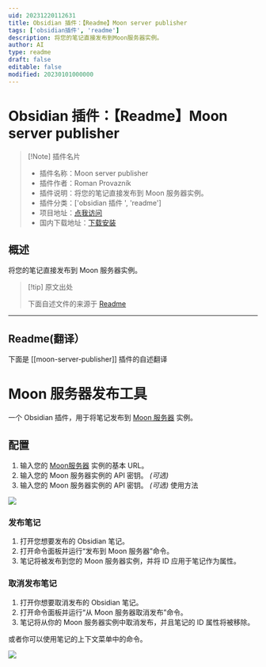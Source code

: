 ```yaml
---
uid: 20231220112631
title: Obsidian 插件：【Readme】Moon server publisher
tags: ['obsidian插件', 'readme']
description: 将您的笔记直接发布到Moon服务器实例。
author: AI
type: readme
draft: false
editable: false
modified: 20230101000000
---
```


# Obsidian 插件：【Readme】Moon server publisher

> [!Note] 插件名片
> - 插件名称：Moon server publisher
> - 插件作者：Roman Provazník
> - 插件说明：将您的笔记直接发布到 Moon 服务器实例。
> - 插件分类：['obsidian 插件 ', 'readme']
> - 项目地址：[点我访问](https://github.com/Dzoukr/MoonServerObsidianPlugin)
> - 国内下载地址：[下载安装](https://pkmer.cn/products/plugin/pluginMarket/?moon-server-publisher)

## 概述

将您的笔记直接发布到 Moon 服务器实例。

> [!tip] 原文出处
>
>下面自述文件的来源于 [Readme](https://ghproxy.net/https://raw.githubusercontent.com/Dzoukr/MoonServerObsidianPlugin/master/README.md)

---

## Readme(翻译）

下面是 [[moon-server-publisher]] 插件的自述翻译

# Moon 服务器发布工具

一个 Obsidian 插件，用于将笔记发布到 [Moon 服务器](https://github.com/Dzoukr/MoonServerSpecification) 实例。

## 配置

1. 输入您的 [Moon服务器](https://github.com/Dzoukr/MoonServerSpecification) 实例的基本 URL。
2. 输入您的 Moon 服务器实例的 API 密钥。 _(可选)_
3. 输入您的 Moon 服务器实例的 API 密钥。 _(可选)_
使用方法

![](https://cdn.pkmer.cn/covers/moon-server-publisher_2_0.png!pkmer)

### 发布笔记

1. 打开您想要发布的 Obsidian 笔记。
2. 打开命令面板并运行“发布到 Moon 服务器”命令。
3. 笔记将被发布到您的 Moon 服务器实例，并将 ID 应用于笔记作为属性。

### 取消发布笔记

1. 打开你想要取消发布的 Obsidian 笔记。
2. 打开命令面板并运行“从 Moon 服务器取消发布”命令。
3. 笔记将从你的 Moon 服务器实例中取消发布，并且笔记的 ID 属性将被移除。

或者你可以使用笔记的上下文菜单中的命令。

![](https://cdn.pkmer.cn/covers/moon-server-publisher_2_1.png!pkmer)
